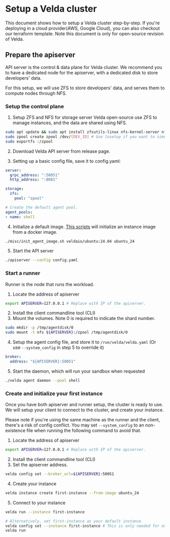 # Setup a Velda cluster

This document shows how to setup a Velda cluster step-by-step.
If you're deploying in a cloud provider(AWS, Google Cloud), you can also checkout our terraform template.
Note this document is only for open-source revision of Velda.

## Prepare the apiserver
API server is the control & data plane for Velda cluster. We recommend you to have a dedicated node for the apiserver, with a dedicated disk to store developers' data.

For this setup, we will use ZFS to store developers' data, and serves them to compute nodes through NFS.

### Setup the control plane
1. Setup ZFS and NFS for storage server
Velda open-source use ZFS to manage instances, and the data are shared using NFS.
```bash
sudo apt update && sudo apt install zfsutils-linux nfs-kernel-server nfs-common
sudo zpool create zpool /dev/[DEV_ID] # Use losetup if you want to simulate a block device.
sudo exportfs :/zpool
```

2. Download Velda API server from release page.

3. Setting up a basic config file, save it to config.yaml:
```yaml
server:
  grpc_address: ":50051"
  http_address: ":8081"

storage:
  zfs:
    pool: "zpool"

# Create the default agent pool.
agent_pools:
- name: shell
```

4. Initialize a default image. [This scripts](misc/init_agent_image.sh) will initialize an instance image from a docker image.
```bash
./misc/init_agent_image.sh veldaio/ubuntu:24.04 ubuntu_24
```

5. Start the API server
```bash
./apiserver --config config.yaml
```

### Start a runner
Runner is the node that runs the workload.
1. Locate the address of apiserver
```bash
export APISERVER=127.0.0.1 # Replace with IP of the apiserver.
```
2. Install the client commandline tool (CLI)
3. Mount the volumes. Note 0 is required to indicate the shard number.
```bash
sudo mkdir -p /tmp/agentdisk/0
sudo mount -t nfs ${APISERVER}:/zpool /tmp/agentdisk/0
```
4. Setup the agent config file, and store it to `/run/velda/velda.yaml` (Or use `--system_config` in step 5 to override it)
```yaml
broker:
  address: "${APISERVER}:50051"
```
5. Start the daemon, which will run your sandbox when requested
```bash
./velda agent daemon --pool shell
```

### <a name="connect"></a>Create and initialize your first instance
Once you have both apiserver and runner setup, the cluster is ready to use.
We will setup your client to connect to the cluster, and create your instance.

Please note if you're using the same machine as the runner and the client, there's a risk of config conflict. You may set `--system_config` to an non-existence file when running the following command to avoid that.

1. Locate the address of apiserver
```bash
export APISERVER=127.0.0.1 # Replace with IP of the apiserver.
```
2. Install the client commandline tool (CLI)
3. Set the apiserver address.
```bash
velda config set --broker_url=${APISERVER}:50051
```
4. Create your instance
```bash
velda instance create first-instance --from-image ubuntu_24
```
5. Connect to your instance
```bash
velda run --instance first-instance

# Alternatively, set first-instance as your default instance
velda config set --instance first-instance # This is only needed for one-time.
velda run
```